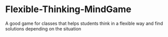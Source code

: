 # Flexible-Thinking-MindGame
 A good game for classes that helps students think in a flexible way and find solutions depending on the situation
